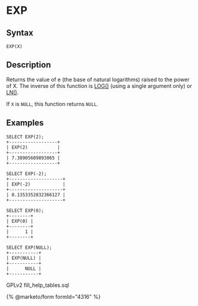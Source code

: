 
# EXP

## Syntax


```
EXP(X)
```

## Description


Returns the value of e (the base of natural logarithms) raised to the
power of X. The inverse of this function is [LOG()](log.md) (using a single
argument only) or [LN()](ln.md).


If `X` is `NULL`, this function returns `NULL`.


## Examples


```
SELECT EXP(2);
+------------------+
| EXP(2)           |
+------------------+
| 7.38905609893065 |
+------------------+

SELECT EXP(-2);
+--------------------+
| EXP(-2)            |
+--------------------+
| 0.1353352832366127 |
+--------------------+

SELECT EXP(0);
+--------+
| EXP(0) |
+--------+
|      1 |
+--------+

SELECT EXP(NULL);
+-----------+
| EXP(NULL) |
+-----------+
|      NULL |
+-----------+
```


GPLv2 fill_help_tables.sql


{% @marketo/form formId="4316" %}
